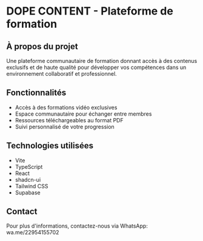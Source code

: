 
# DOPE CONTENT - Plateforme de formation

## À propos du projet

Une plateforme communautaire de formation donnant accès à des contenus exclusifs et de haute qualité pour développer vos compétences dans un environnement collaboratif et professionnel.

## Fonctionnalités

- Accès à des formations vidéo exclusives
- Espace communautaire pour échanger entre membres
- Ressources téléchargeables au format PDF
- Suivi personnalisé de votre progression

## Technologies utilisées

- Vite
- TypeScript
- React
- shadcn-ui
- Tailwind CSS
- Supabase

## Contact

Pour plus d'informations, contactez-nous via WhatsApp: wa.me/22954155702

